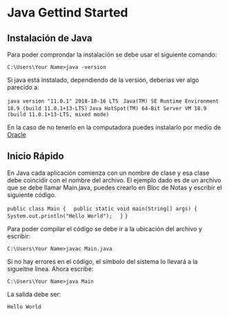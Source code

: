 # Java Gettind Started
## Instalación de Java
Para poder comprondar la instalación se debe usar el siguiente comando:

``` C:\Users\Your Name>java -version ``` 

Si java está instalado, dependiendo de la versión, deberias ver algo parecido a:

``` java version "11.0.1" 2018-10-16 LTS ``` 
    ``` Java(TM) SE Runtime Environment 18.9 (build 11.0.1+13-LTS)``` 
    ``` Java HotSpot(TM) 64-Bit Server VM 18.9 (build 11.0.1+13-LTS, mixed mode) ```

En la caso de no tenerlo en la computadora puedes instalarlo por medio de [Oracle](https://www.w3schools.com/java/java_getstarted.asp)
## Inicio Rápido
En Java cada aplicación comienza con un nombre de clase y esa clase debe coincidir con el nombre del archivo.
El ejemplo dado es de un archivo que se debe llamar Main.java, puedes crearlo en Bloc de Notas y escribir el siguiente código.


```public class Main {``` 
```  public static void main(String[] args) {``` 
```    System.out.println("Hello World");``` 
```  }``` 
```}```

Para poder compilar el código se debe ir a la ubicación del archivo y escribir:


``` C:\Users\Your Name>javac Main.java ```

Si no hay errores en el código, el símbolo del sistema lo llevará a la sigueitne linea. Ahora escribe:

``` C:\Users\Your Name>java Main ```

La salida debe ser:

``` Hello World ``` 
